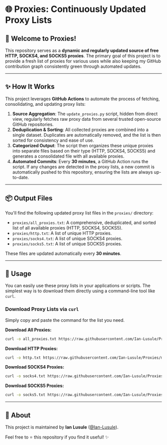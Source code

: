 # 🌐 Proxies: Continuously Updated Proxy Lists

## 👋 Welcome to Proxies!

This repository serves as a **dynamic and regularly updated source of free HTTP, SOCKS4, and SOCKS5 proxies**. The primary goal of this project is to provide a fresh list of proxies for various uses while also keeping my GitHub contribution graph consistently green through automated updates.

***

## ✨ How It Works

This project leverages **GitHub Actions** to automate the process of fetching, consolidating, and updating proxy lists:

1. **Source Aggregation**: The `update_proxies.py` script, hidden from direct view, regularly fetches raw proxy data from several trusted open-source GitHub repositories.  
2. **Deduplication & Sorting**: All collected proxies are combined into a single dataset. Duplicates are automatically removed, and the list is then sorted for consistency and ease of use.  
3. **Categorized Output**: The script then organizes these unique proxies into separate files based on their type (HTTP, SOCKS4, SOCKS5) and generates a consolidated file with all available proxies.  
4. **Automated Commits**: Every **30 minutes**, a GitHub Action runs the script. If any changes are detected in the proxy lists, a new commit is automatically pushed to this repository, ensuring the lists are always up-to-date.  

***

## 📦 Output Files

You'll find the following updated proxy list files in the `proxies/` directory:

- `proxies/all_proxies.txt`: A comprehensive, deduplicated, and sorted list of all available proxies (HTTP, SOCKS4, SOCKS5).  
- `proxies/http.txt`: A list of unique HTTP proxies.  
- `proxies/socks4.txt`: A list of unique SOCKS4 proxies.  
- `proxies/socks5.txt`: A list of unique SOCKS5 proxies.  

These files are updated automatically every **30 minutes**.

***

## 🚀 Usage

You can easily use these proxy lists in your applications or scripts. The simplest way is to download them directly using a command-line tool like `curl`.

### **Download Proxy Lists via `curl`**

Simply copy and paste the command for the list you need.

**Download All Proxies:**
```bash
curl -o all_proxies.txt https://raw.githubusercontent.com/Ian-Lusule/Proxies/main/proxies/all_proxies.txt
```

**Download HTTP Proxies:**
```bash
curl -o http.txt https://raw.githubusercontent.com/Ian-Lusule/Proxies/main/proxies/http.txt
```

**Download SOCKS4 Proxies:**
```bash
curl -o socks4.txt https://raw.githubusercontent.com/Ian-Lusule/Proxies/main/proxies/socks4.txt
```

**Download SOCKS5 Proxies:**
```bash
curl -o socks5.txt https://raw.githubusercontent.com/Ian-Lusule/Proxies/main/proxies/socks5.txt
```

-----

## 👤 About

This project is maintained by **Ian Lusule** ([@Ian-Lusule](https://github.com/Ian-Lusule)).

Feel free to ⭐ this repository if you find it useful! ✨
